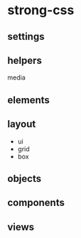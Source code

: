 # strong-css

## settings

## helpers
media

## elements


## layout
- ui
- grid
- box

## objects


## components

## views



